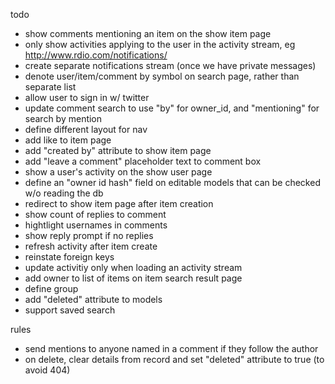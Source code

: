 todo
- show comments mentioning an item on the show item page
- only show activities applying to the user in the activity stream, eg http://www.rdio.com/notifications/
- create separate notifications stream (once we have private messages)
- denote user/item/comment by symbol on search page, rather than separate list
- allow user to sign in w/ twitter
- update comment search to use "by" for owner_id, and "mentioning" for search by mention
- define different layout for nav
- add like to item page
- add "created by" attribute to show item page
- add "leave a comment" placeholder text to comment box
- show a user's activity on the show user page
- define an "owner id hash" field on editable models that can be checked w/o reading the db
- redirect to show item page after item creation
- show count of replies to comment
- hightlight usernames in comments
- show reply prompt if no replies
- refresh activity after item create
- reinstate foreign keys
- update activitiy only when loading an activity stream
- add owner to list of items on item search result page
- define group
- add "deleted" attribute to models
- support saved search

rules
- send mentions to anyone named in a comment if they follow the author
- on delete, clear details from record and set "deleted" attribute to true (to avoid 404)
